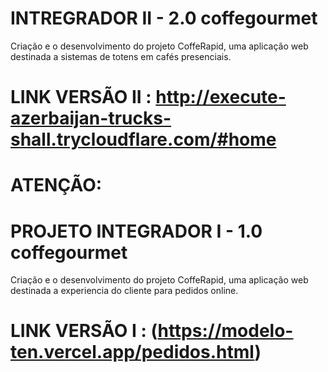 # INTREGRADOR II - 2.0 coffegourmet
Criação e o desenvolvimento do projeto CoffeRapid, uma aplicação web destinada a sistemas de totens em cafés presenciais.
# LINK VERSÃO II : http://execute-azerbaijan-trucks-shall.trycloudflare.com/#home

# ATENÇÃO: 
# PROJETO INTEGRADOR I - 1.0 coffegourmet
Criação e o desenvolvimento do projeto CoffeRapid, uma aplicação web destinada a experiencia do cliente para pedidos online.
# LINK VERSÃO I : (https://modelo-ten.vercel.app/pedidos.html)
